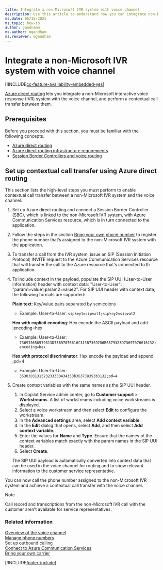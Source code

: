 ```yaml
---
title: Integrate a non-Microsoft IVR system with voice channel
description: Use this article to understand how you can integrate non-Microsoft IVR systems with the voice channel and set up contextual call transfer via Azure direct routing.
ms.date: 05/15/2025
ms.topic: how-to
author: gandhamm
ms.author: mgandham
ms.reviewer: mgandham
---
```


# Integrate a non-Microsoft IVR system with voice channel

[!INCLUDE[cc-feature-availability-embedded-yes](../../includes/cc-feature-availability-embedded-yes.md)]

[Azure direct routing](/azure/communication-services/concepts/telephony-sms/telephony-concept#azure-direct-routing) lets you integrate a non-Microsoft interactive voice response (IVR) system with the voice channel, and perform a contextual call transfer between them.

## Prerequisites

Before you proceed with this section, you must be familiar with the following concepts.
- [Azure direct routing](/azure/communication-services/concepts/telephony-sms/telephony-concept#azure-direct-routing)
- [Azure direct routing infrastructure requirements](/azure/communication-services/concepts/telephony-sms/direct-routing-infrastructure)
- [Session Border Controllers and voice routing](/azure/communication-services/concepts/telephony-sms/direct-routing-provisioning)

## Set up contextual call transfer using Azure direct routing

This section lists the high-level steps you must perform to enable contextual call transfer between a non-Microsoft IVR system and the voice channel.

1. Set up Azure direct routing and connect a Session Border Controller (SBC), which is linked to the non-Microsoft IVR system, with Azure Communication Services resource, which is in turn connected to the application.

1. Follow the steps in the section [Bring your own phone number](voice-channel-bring-your-own-number.md) to register the phone number that’s assigned to the non-Microsoft IVR system with the application.

1. To transfer a call from the IVR system, issue an SIP (Session Initiation Protocol) INVITE request to the Azure Communication Services resource that will transfer the call to the Azure resource that's connected to th application.

1. To include context in the payload, populate the SIP UUI (User-to-User Information) header with context data: "User-to-User": "param1=value1;param2=value2". For SIP UUI header with context data, the following formats are supported:

      **Plain text**: Key/value pairs separated by semicolons  
      - Example: User-to-User: `sipkey1=sipval1;sipkey2=sipval2 `

      **Hex with explicit encoding**: Hex encode the ASCII payload and add ;encoding=hex  
      - Example: User-to-User: `7369706B6579313D73697076616C313B7369706B6579323D73697076616C32;encoding=hex`

      **Hex with protocol discriminator**: Hex encode the payload and append ;pd=4   
      - Example: User-to-User: `3530303131323233333434353b363738393b3132;pd=4`
 
1. Create context variables with the same names as the SIP UUI header.

    1. In Copilot Service admin center, go to **Customer support** > **Workstreams**. A list of workstreams including voice workstreams is displayed.
    1. Select a voice workstream and then select **Edit** to configure the workstream.
    1. In the **Advanced settings** area, select **Add context variable**.
    1. In the **Edit** dialog that opens, select **Add**, and then select **Add context variable**.
    1. Enter the values for **Name** and **Type**. Ensure that the names of the context variables match exactly with the param names in the SIP UUI header.
    1. Select **Create**.
    
    The SIP UUI payload is automatically converted into context data that can be used in the voice channel for routing and to show relevant information to the customer service representative.

You can now call the phone number assigned to the non-Microsoft IVR system and achieve a contextual call transfer with the voice channel.

> [!NOTE]
> Call record and transcriptions from the non-Microsoft IVR call with the customer aren't available for service representatives.

### Related information

[Overview of the voice channel](voice-channel.md)  
[Manage phone numbers](voice-channel-manage-phone-numbers.md)  
[Set up outbound calling](voice-channel-outbound-calling.md)  
[Connect to Azure Communication Services](voice-channel-acs-resource.md)  
[Bring your own carrier](voice-channel-bring-your-own-number.md)  

[!INCLUDE[footer-include](../../includes/footer-banner.md)]
